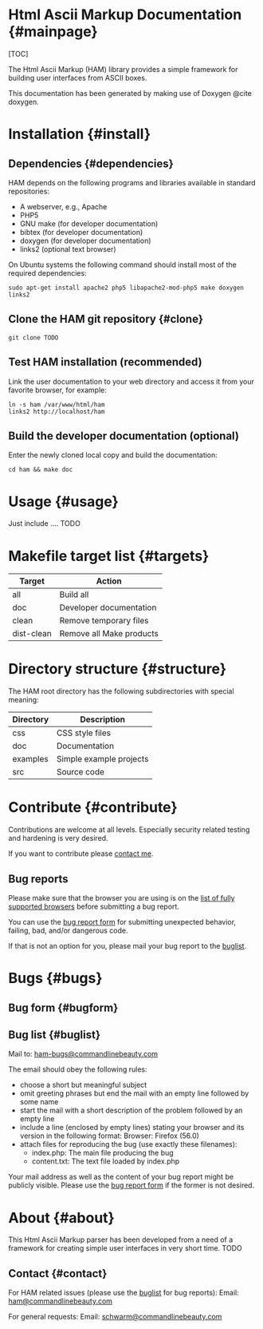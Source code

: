Html Ascii Markup Documentation	{#mainpage}
===========================================

[TOC]

The Html Ascii Markup (HAM) library provides a simple framework for building
user interfaces from ASCII boxes.

This documentation has been generated by making use of Doxygen @cite doxygen.

Installation	{#install}
============

Dependencies	{#dependencies}
------------

HAM depends on the following programs and libraries available in standard repositories:

- A webserver, e.g., Apache
- PHP5
- GNU make (for developer documentation)
- bibtex (for developer documentation)
- doxygen (for developer documentation)
- links2 (optional text browser)

On Ubuntu systems the following command should install
most of the required dependencies:

	sudo apt-get install apache2 php5 libapache2-mod-php5 make doxygen links2

## Clone the HAM git repository {#clone} ##

	git clone TODO

## Test HAM installation (recommended) ##

Link the user documentation to your web directory and access it from your
favorite browser, for example:

	ln -s ham /var/www/html/ham
	links2 http://localhost/ham

## Build the developer documentation (optional) ##

Enter the newly cloned local copy and build the documentation:

	cd ham && make doc

Usage {#usage}
==============

Just include .... TODO

Makefile target list	{#targets}
====================

| Target     | Action                   |
| -------    | -------                  |
| all        | Build all                |
| doc        | Developer documentation  |
| clean      | Remove temporary files   |
| dist-clean | Remove all Make products |

Directory structure	{#structure}
===================

The HAM root directory has the following subdirectories with special meaning:

Directory | Description
--------- | -----------
css       | CSS style files
doc       | Documentation
examples  | Simple example projects
src       | Source code

Contribute		{#contribute}
==========

Contributions are welcome at all levels. Especially security related testing
and hardening is very desired.

If you want to contribute please [contact me](#contact).

Bug reports
-----------

Please make sure that the browser you are using is on the
[list of fully supported browsers](#browsers) before submitting a bug report.

You can use the [bug report form](#bugform) for submitting unexpected behavior,
failing, bad, and/or dangerous code.

If that is not an option for you, please mail your bug report to the
[buglist](#buglist).

Bugs                    {#bugs}
=====

Bug form                {#bugform}
-----------

Bug list                {#buglist}
-----------

Mail to: ham-bugs@commandlinebeauty.com

The email should obey the following rules:

* choose a short but meaningful subject
* omit greeting phrases but end the mail with an empty line followed by some name
* start the mail with a short description of the problem followed by an empty line
* include a line (enclosed by empty lines) stating your browser and its version in the following format:
	Browser: Firefox (56.0)
* attach files for reproducing the bug (use exactly these filenames):
	- index.php: The main file producing the bug
	- content.txt: The text file loaded by index.php

Your mail address as well as the content of your bug report might be publicly
visible. Please use the [bug report form](#bugform) if the former is not desired.

About			{#about}
=====

This Html Ascii Markup parser has been developed from a need of a framework
for creating simple user interfaces in very short time. TODO

Contact			{#contact}
-------

For HAM related issues (please use the [buglist](#buglist) for bug reports):
	Email: ham@commandlinebeauty.com

For general requests:
	Email: schwarm@commandlinebeauty.com

